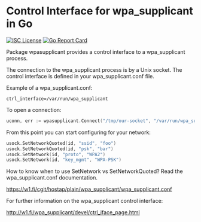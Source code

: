 # Control Interface for wpa_supplicant in Go

[![ISC License](https://img.shields.io/badge/license-ISC-blue.svg)](https://gitlab.com/zfoo/wpasupplicant/blob/master/LICENSE)
[![Go Report Card](https://goreportcard.com/badge/gitlab.com/zfoo/wpasupplicant)](https://goreportcard.com/report/gitlab.com/zfoo/wpasupplicant)

Package wpasupplicant provides a control interface to a wpa_supplicant process.

The connection to the wpa_supplicant process is by a Unix socket. The control
interface is defined in your wpa_supplicant.conf file.

Example of a wpa_supplicant.conf:

```
ctrl_interface=/var/run/wpa_supplicant
```

To open a connection:

```go
uconn, err := wpasupplicant.Connect("/tmp/our-socket", "/var/run/wpa_supplicant")
```

From this point you can start configuring for your network:

```go
usock.SetNetworkQuoted(id, "ssid", "foo")
usock.SetNetworkQuoted(id, "psk", "bar")
usock.SetNetwork(id, "proto", "WPA2")
usock.SetNetwork(id, "key_mgmt", "WPA-PSK")
```

How to know when to use SetNetwork vs SetNetworkQuoted? Read the wpa_supplicant.conf
documentation.

https://w1.fi/cgit/hostap/plain/wpa_supplicant/wpa_supplicant.conf

For further information on the wpa_supplicant control interface:

http://w1.fi/wpa_supplicant/devel/ctrl_iface_page.html
